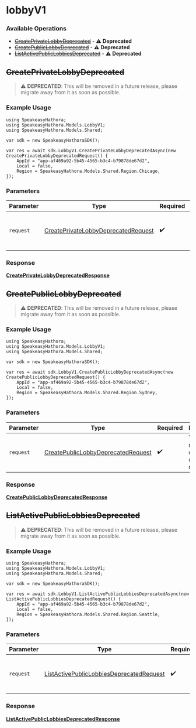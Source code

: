 # lobbyV1

### Available Operations

* [~~CreatePrivateLobbyDeprecated~~](#createprivatelobbydeprecated) - :warning: **Deprecated**
* [~~CreatePublicLobbyDeprecated~~](#createpubliclobbydeprecated) - :warning: **Deprecated**
* [~~ListActivePublicLobbiesDeprecated~~](#listactivepubliclobbiesdeprecated) - :warning: **Deprecated**

## ~~CreatePrivateLobbyDeprecated~~

> :warning: **DEPRECATED**: This will be removed in a future release, please migrate away from it as soon as possible.

### Example Usage

```unity
using SpeakeasyHathora;
using SpeakeasyHathora.Models.LobbyV1;
using SpeakeasyHathora.Models.Shared;

var sdk = new SpeakeasyHathoraSDK();

var res = await sdk.LobbyV1.CreatePrivateLobbyDeprecatedAsync(new CreatePrivateLobbyDeprecatedRequest() {
    AppId = "app-af469a92-5b45-4565-b3c4-b79878de67d2",
    Local = false,
    Region = SpeakeasyHathora.Models.Shared.Region.Chicago,
});
```

### Parameters

| Parameter                                                                                          | Type                                                                                               | Required                                                                                           | Description                                                                                        |
| -------------------------------------------------------------------------------------------------- | -------------------------------------------------------------------------------------------------- | -------------------------------------------------------------------------------------------------- | -------------------------------------------------------------------------------------------------- |
| `request`                                                                                          | [CreatePrivateLobbyDeprecatedRequest](../../Models/LobbyV1/CreatePrivateLobbyDeprecatedRequest.md) | :heavy_check_mark:                                                                                 | The request object to use for the request.                                                         |


### Response

**[CreatePrivateLobbyDeprecatedResponse](../../Models/LobbyV1/CreatePrivateLobbyDeprecatedResponse.md)**


## ~~CreatePublicLobbyDeprecated~~

> :warning: **DEPRECATED**: This will be removed in a future release, please migrate away from it as soon as possible.

### Example Usage

```unity
using SpeakeasyHathora;
using SpeakeasyHathora.Models.LobbyV1;
using SpeakeasyHathora.Models.Shared;

var sdk = new SpeakeasyHathoraSDK();

var res = await sdk.LobbyV1.CreatePublicLobbyDeprecatedAsync(new CreatePublicLobbyDeprecatedRequest() {
    AppId = "app-af469a92-5b45-4565-b3c4-b79878de67d2",
    Local = false,
    Region = SpeakeasyHathora.Models.Shared.Region.Sydney,
});
```

### Parameters

| Parameter                                                                                        | Type                                                                                             | Required                                                                                         | Description                                                                                      |
| ------------------------------------------------------------------------------------------------ | ------------------------------------------------------------------------------------------------ | ------------------------------------------------------------------------------------------------ | ------------------------------------------------------------------------------------------------ |
| `request`                                                                                        | [CreatePublicLobbyDeprecatedRequest](../../Models/LobbyV1/CreatePublicLobbyDeprecatedRequest.md) | :heavy_check_mark:                                                                               | The request object to use for the request.                                                       |


### Response

**[CreatePublicLobbyDeprecatedResponse](../../Models/LobbyV1/CreatePublicLobbyDeprecatedResponse.md)**


## ~~ListActivePublicLobbiesDeprecated~~

> :warning: **DEPRECATED**: This will be removed in a future release, please migrate away from it as soon as possible.

### Example Usage

```unity
using SpeakeasyHathora;
using SpeakeasyHathora.Models.LobbyV1;
using SpeakeasyHathora.Models.Shared;

var sdk = new SpeakeasyHathoraSDK();

var res = await sdk.LobbyV1.ListActivePublicLobbiesDeprecatedAsync(new ListActivePublicLobbiesDeprecatedRequest() {
    AppId = "app-af469a92-5b45-4565-b3c4-b79878de67d2",
    Local = false,
    Region = SpeakeasyHathora.Models.Shared.Region.Seattle,
});
```

### Parameters

| Parameter                                                                                                    | Type                                                                                                         | Required                                                                                                     | Description                                                                                                  |
| ------------------------------------------------------------------------------------------------------------ | ------------------------------------------------------------------------------------------------------------ | ------------------------------------------------------------------------------------------------------------ | ------------------------------------------------------------------------------------------------------------ |
| `request`                                                                                                    | [ListActivePublicLobbiesDeprecatedRequest](../../Models/LobbyV1/ListActivePublicLobbiesDeprecatedRequest.md) | :heavy_check_mark:                                                                                           | The request object to use for the request.                                                                   |


### Response

**[ListActivePublicLobbiesDeprecatedResponse](../../Models/LobbyV1/ListActivePublicLobbiesDeprecatedResponse.md)**

